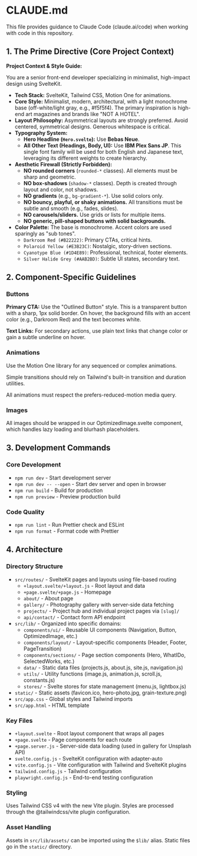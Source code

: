 # CLAUDE.md

This file provides guidance to Claude Code (claude.ai/code) when working with code in this repository.

## 1. The Prime Directive (Core Project Context)

**Project Context & Style Guide:**

You are a senior front-end developer specializing in minimalist, high-impact design using SvelteKit.

* **Tech Stack:** SvelteKit, Tailwind CSS, Motion One for animations.
* **Core Style:** Minimalist, modern, architectural, with a light monochrome base (off-white/light gray, e.g., #f5f5f4). The primary inspiration is high-end art magazines and brands like "NOT A HOTEL".
* **Layout Philosophy:** Asymmetrical layouts are strongly preferred. Avoid centered, symmetrical designs. Generous whitespace is critical.
* **Typography System:**
    * **Hero Headline (`Hero.svelte`):** Use **Bebas Neue**.
    * **All Other Text (Headings, Body, UI):** Use **IBM Plex Sans JP**. This single font family will be used for both English and Japanese text, leveraging its different weights to create hierarchy.
* **Aesthetic Firewall (Strictly Forbidden):**
    * **NO rounded corners** (`rounded-*` classes). All elements must be sharp and geometric.
    * **NO box-shadows** (`shadow-*` classes). Depth is created through layout and color, not shadows.
    * **NO gradients** (e.g., `bg-gradient-*`). Use solid colors only.
    * **NO bouncy, playful, or shaky animations.** All transitions must be subtle and smooth (e.g., fades, slides).
    * **NO carousels/sliders.** Use grids or lists for multiple items.
    * **NO generic, pill-shaped buttons with solid backgrounds.**
* **Color Palette:** The base is monochrome. Accent colors are used sparingly as "sub tones".
    * `Darkroom Red (#B22222)`: Primary CTAs, critical hints.
    * `Polaroid Yellow (#E3B23C)`: Nostalgic, story-driven sections.
    * `Cyanotype Blue (#1D4E89)`: Professional, technical, footer elements.
    * `Silver Halide Grey (#AAB2BD)`: Subtle UI states, secondary text.


## 2. Component-Specific Guidelines

### Buttons
**Primary CTA:** Use the "Outlined Button" style. This is a transparent button with a sharp, 1px solid border. On hover, the background fills with an accent color (e.g., Darkroom Red) and the text becomes white.

**Text Links:** For secondary actions, use plain text links that change color or gain a subtle underline on hover.

### Animations
Use the Motion One library for any sequenced or complex animations.

Simple transitions should rely on Tailwind's built-in transition and duration utilities.

All animations must respect the prefers-reduced-motion media query.

### Images
All images should be wrapped in our OptimizedImage.svelte component, which handles lazy loading and blurhash placeholders.

## 3. Development Commands

### Core Development
- `npm run dev` - Start development server
- `npm run dev -- --open` - Start dev server and open in browser
- `npm run build` - Build for production
- `npm run preview` - Preview production build

### Code Quality
- `npm run lint` - Run Prettier check and ESLint
- `npm run format` - Format code with Prettier

## 4. Architecture

### Directory Structure
- `src/routes/` - SvelteKit pages and layouts using file-based routing
  - `+layout.svelte/+layout.js` - Root layout and data
  - `+page.svelte/+page.js` - Homepage
  - `about/` - About page
  - `gallery/` - Photography gallery with server-side data fetching
  - `projects/` - Project hub and individual project pages via `[slug]/`
  - `api/contact/` - Contact form API endpoint
- `src/lib/` - Organized into specific domains:
  - `components/ui/` - Reusable UI components (Navigation, Button, OptimizedImage, etc.)
  - `components/layout/` - Layout-specific components (Header, Footer, PageTransition)
  - `components/sections/` - Page section components (Hero, WhatIDo, SelectedWorks, etc.)
  - `data/` - Static data files (projects.js, about.js, site.js, navigation.js)
  - `utils/` - Utility functions (image.js, animation.js, scroll.js, constants.js)
  - `stores/` - Svelte stores for state management (menu.js, lightbox.js)
- `static/` - Static assets (favicon.ico, hero-photo.jpg, grain-texture.png)
- `src/app.css` - Global styles and Tailwind imports
- `src/app.html` - HTML template

### Key Files
- `+layout.svelte` - Root layout component that wraps all pages
- `+page.svelte` - Page components for each route
- `+page.server.js` - Server-side data loading (used in gallery for Unsplash API)
- `svelte.config.js` - SvelteKit configuration with adapter-auto
- `vite.config.js` - Vite configuration with Tailwind and SvelteKit plugins
- `tailwind.config.js` - Tailwind configuration
- `playwright.config.js` - End-to-end testing configuration

### Styling
Uses Tailwind CSS v4 with the new Vite plugin. Styles are processed through the @tailwindcss/vite plugin configuration.

### Asset Handling
Assets in `src/lib/assets/` can be imported using the `$lib/` alias. Static files go in the `static/` directory.